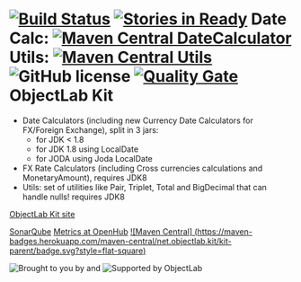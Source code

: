 [![Build Status](https://secure.travis-ci.org/Appendium/objectlabkit.png?branch=master)](http://travis-ci.org/Appendium/objectlabkit) [![Stories in Ready](https://badge.waffle.io/Appendium/objectlabkit.png?label=ready)](https://waffle.io/Appendium/objectlabkit) 
Date Calc: [![Maven Central DateCalculator](https://maven-badges.herokuapp.com/maven-central/net.objectlab.kit/datecalc-common/badge.svg)](https://maven-badges.herokuapp.com/maven-central/net.objectlab.kit/datecalc-common)
Utils: [![Maven Central Utils](https://maven-badges.herokuapp.com/maven-central/net.objectlab.kit/objectlab-utils/badge.svg)](https://maven-badges.herokuapp.com/maven-central/net.objectlab.kit/objectlab-utils)
![GitHub license](https://img.shields.io/github/license/appendium/objectlabkit.svg?style=flat-square)
[![Quality Gate](https://sonarcloud.io/api/badges/gate?key=net.objectlab.kit:kit-parent)](https://sonarcloud.io/dashboard/index/net.objectlab.kit:kit-parent)    
ObjectLab Kit
=============

* Date Calculators (including new Currency Date Calculators for FX/Foreign Exchange), split in 3 jars:
  * for JDK < 1.8
  * for JDK 1.8 using LocalDate
  * for JODA using Joda LocalDate
* FX Rate Calculators (including Cross currencies calculations and MonetaryAmount), requires JDK8
* Utils: set of utilities like Pair, Triplet, Total and BigDecimal that can handle nulls! requires JDK8

[ObjectLab Kit site](http://objectlabkit.sf.net)

[SonarQube](http://nemo.sonarsource.org/project/index/net.objectlab.kit:kit-parent)
[Metrics at OpenHub](https://www.openhub.net/p/objectlabkit)
[![Maven Central] (https://maven-badges.herokuapp.com/maven-central/net.objectlab.kit/kit-parent/badge.svg?style=flat-square)](https://maven-badges.herokuapp.com/maven-central/net.objectlab.kit/kit-parent/badge.svg?style=flat-square)

![Brought to you by](http://objectlabkit.sourceforge.net/images/appendium_logo.jpg "Supported by Appendium") and ![Supported by ObjectLab](http://objectlabkit.sourceforge.net/images/objectlab_logo.jpg "Supported by ObjectLab")
